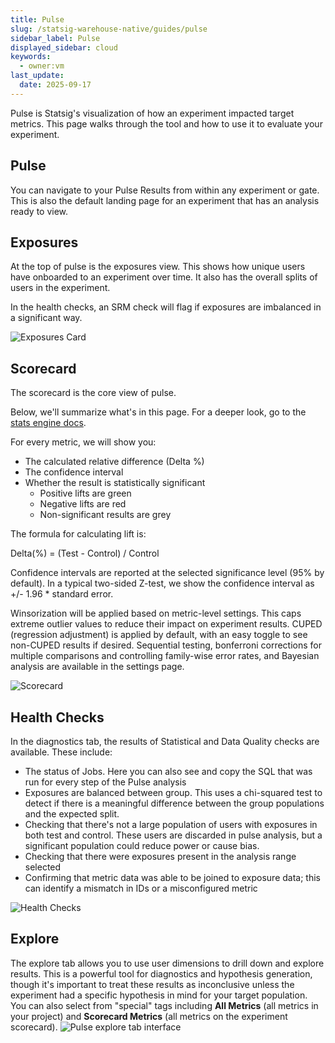```yaml
---
title: Pulse
slug: /statsig-warehouse-native/guides/pulse
sidebar_label: Pulse
displayed_sidebar: cloud
keywords:
  - owner:vm
last_update:
  date: 2025-09-17
---
```


Pulse is Statsig's visualization of how an experiment impacted target metrics. This page walks through the tool and how to use it to evaluate your experiment.

## Pulse

You can navigate to your Pulse Results from within any experiment or gate. This is also the default landing page for an experiment that has an analysis ready to view.

## Exposures

At the top of pulse is the exposures view. This shows how unique users have onboarded to an experiment over time. It also has the overall splits of users in the experiment.

In the health checks, an SRM check will flag if exposures are imbalanced in a significant way.

![Exposures Card](https://user-images.githubusercontent.com/102695539/264086660-26573d9d-5242-4594-9b46-5e8a21df8812.png)

## Scorecard

The scorecard is the core view of pulse.

Below, we'll summarize what's in this page. For a deeper look, go to the [stats engine docs](/stats-engine).

For every metric, we will show you:

- The calculated relative difference (Delta %)
- The confidence interval
- Whether the result is statistically significant
  - Positive lifts are green
  - Negative lifts are red
  - Non-significant results are grey

The formula for calculating lift is:

Delta(%) = (Test - Control) / Control

Confidence intervals are reported at the selected significance level (95% by default). In a typical two-sided Z-test, we show the confidence interval as +/- 1.96 \* standard error.

Winsorization will be applied based on metric-level settings. This caps extreme outlier values to reduce their impact on experiment results. CUPED (regression adjustment) is applied by default, with an easy toggle to see non-CUPED results if desired. Sequential testing, bonferroni corrections for multiple comparisons and controlling family-wise error rates, and Bayesian analysis are available in the settings page.

![Scorecard](https://user-images.githubusercontent.com/102695539/264087011-46725b31-6064-4cd4-806b-d8db119e0e9b.png)

## Health Checks

In the diagnostics tab, the results of Statistical and Data Quality checks are available. These include:

- The status of Jobs. Here you can also see and copy the SQL that was run for every step of the Pulse analysis
- Exposures are balanced between group. This uses a chi-squared test to detect if there is a meaningful difference between the group populations and the expected split.
- Checking that there's not a large population of users with exposures in both test and control. These users are discarded in pulse analysis, but a significant population could reduce power or cause bias.
- Checking that there were exposures present in the analysis range selected
- Confirming that metric data was able to be joined to exposure data; this can identify a mismatch in IDs or a misconfigured metric

![Health Checks](https://user-images.githubusercontent.com/102695539/264087016-c6a8040f-2760-4829-a5ae-ee9f5b29ed41.png)

## Explore

The explore tab allows you to use user dimensions to drill down and explore results. This is a powerful tool for diagnostics and hypothesis generation, though it's important to treat these results as inconclusive unless the experiment had a specific hypothesis in mind for your target population. You can also select from "special" tags including **All Metrics** (all metrics in your project) and **Scorecard Metrics** (all metrics on the experiment scorecard). 
![Pulse explore tab interface](https://github.com/statsig-io/docs/assets/31516123/829cf18b-e3bd-4a8b-ad51-5259bb3eda29)

